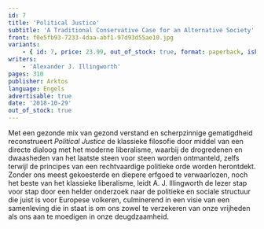 ```yaml
---
id: 7
title: 'Political Justice'
subtitle: 'A Traditional Conservative Case for an Alternative Society'
front: f0e5fb93-7233-4daa-abf1-97d93d55ae10.jpg
variants:
    - { id: 7, price: 23.99, out_of_stock: true, format: paperback, isbn: 978-1-910524-14-5 }
writers:
    - 'Alexander J. Illingworth'
pages: 310
publisher: Arktos
language: Engels
advertisable: true
date: '2018-10-29'
out_of_stock: true
---
```


Met een gezonde mix van gezond verstand en scherpzinnige gematigdheid reconstrueert *Political Justice* de klassieke filosofie door middel van een directe dialoog met het moderne liberalisme, waarbij de drogredenen en dwaasheden van het laatste steen voor steen worden ontmanteld, zelfs terwijl de principes van een rechtvaardige politieke orde worden herontdekt. Zonder ons meest gekoesterde en diepere erfgoed te verwaarlozen, noch het beste van het klassieke liberalisme, leidt A. J. Illingworth de lezer stap voor stap door een helder onderzoek naar de politieke en sociale structuur die juist is voor Europese volkeren, culminerend in een visie van een samenleving die in staat is om ons zowel te verzekeren van onze vrijheden als ons aan te moedigen in onze deugdzaamheid.
